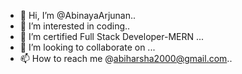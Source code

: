 - 👋 Hi, I’m @AbinayaArjunan..
- 👀 I’m interested in coding..
- 🌱 I’m certified Full Stack Developer-MERN ...
- 💞️ I’m looking to collaborate on ...
- 📫 How to reach me @abiharsha2000@gmail.com..

<!---
AbinayaArjunan/AbinayaArjunan is a ✨ special ✨ repository because its `README.md` (this file) appears on your GitHub profile.
You can click the Preview link to take a look at your changes.
--->
